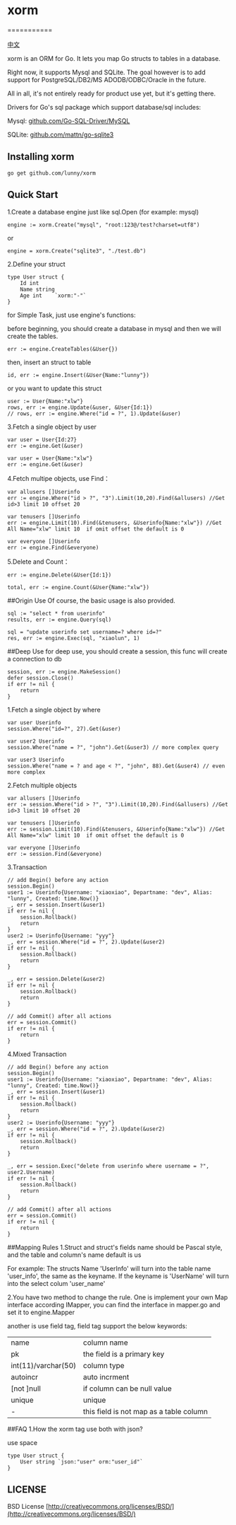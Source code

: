 # xorm
===========

[中文](./README_CN.md)

xorm is an ORM for Go. It lets you map Go structs to tables in a database. 

Right now, it supports Mysql and SQLite. The goal however is to add support for PostgreSQL/DB2/MS ADODB/ODBC/Oracle in the future. 

All in all, it's not entirely ready for product use yet, but it's getting there.

Drivers for Go's sql package which support database/sql includes:

Mysql: [github.com/Go-SQL-Driver/MySQL](https://github.com/Go-SQL-Driver/MySQL)

SQLite: [github.com/mattn/go-sqlite3](https://github.com/mattn/go-sqlite3)

## Installing xorm

	go get github.com/lunny/xorm

## Quick Start

1.Create a database engine just like sql.Open (for example: mysql)

	engine := xorm.Create("mysql", "root:123@/test?charset=utf8")

or

	engine = xorm.Create("sqlite3", "./test.db")


2.Define your struct


	type User struct {
    	Id int
    	Name string
    	Age int    `xorm:"-"`
	}


for Simple Task, just use engine's functions:

before beginning, you should create a database in mysql and then we will create the tables.


	err := engine.CreateTables(&User{})

	
then, insert an struct to table
  

	id, err := engine.Insert(&User{Name:"lunny"})


or you want to update this struct


	user := User{Name:"xlw"}
	rows, err := engine.Update(&user, &User{Id:1})
	// rows, err := engine.Where("id = ?", 1).Update(&user)


3.Fetch a single object by user


	var user = User{Id:27}
	err := engine.Get(&user)

	var user = User{Name:"xlw"}
	err := engine.Get(&user)
	
4.Fetch multipe objects, use Find：

	var allusers []Userinfo
	err := engine.Where("id > ?", "3").Limit(10,20).Find(&allusers) //Get id>3 limit 10 offset 20

	var tenusers []Userinfo
	err := engine.Limit(10).Find(&tenusers, &Userinfo{Name:"xlw"}) //Get All Name="xlw" limit 10  if omit offset the default is 0

	var everyone []Userinfo
	err := engine.Find(&everyone)

5.Delete and Count：

	err := engine.Delete(&User{Id:1})
	
	total, err := engine.Count(&User{Name:"xlw"})

##Origin Use
Of course, the basic usage is also provided.

	sql := "select * from userinfo"
	results, err := engine.Query(sql)
	
	sql = "update userinfo set username=? where id=?"
	res, err := engine.Exec(sql, "xiaolun", 1) 

##Deep Use
for deep use, you should create a session, this func will create a connection to db


	session, err := engine.MakeSession()
	defer session.Close()
	if err != nil {
    	return
	}


1.Fetch a single object by where

	var user Userinfo
	session.Where("id=?", 27).Get(&user)

	var user2 Userinfo
	session.Where("name = ?", "john").Get(&user3) // more complex query

	var user3 Userinfo
	session.Where("name = ? and age < ?", "john", 88).Get(&user4) // even more complex


2.Fetch multiple objects

	var allusers []Userinfo
	err := session.Where("id > ?", "3").Limit(10,20).Find(&allusers) //Get id>3 limit 10 offset 20

	var tenusers []Userinfo
	err := session.Limit(10).Find(&tenusers, &Userinfo{Name:"xlw"}) //Get All Name="xlw" limit 10  if omit offset the default is 0

	var everyone []Userinfo
	err := session.Find(&everyone)
	
3.Transaction

	// add Begin() before any action
	session.Begin()	
	user1 := Userinfo{Username: "xiaoxiao", Departname: "dev", Alias: "lunny", Created: time.Now()}
	_, err = session.Insert(&user1)
	if err != nil {
		session.Rollback()
		return
	}
	user2 := Userinfo{Username: "yyy"}
	_, err = session.Where("id = ?", 2).Update(&user2)
	if err != nil {
		session.Rollback()
		return
	}

	_, err = session.Delete(&user2)
	if err != nil {
		session.Rollback()
		return
	}

    // add Commit() after all actions
	err = session.Commit()
	if err != nil {
		return
	}

4.Mixed Transaction

	// add Begin() before any action
	session.Begin()	
	user1 := Userinfo{Username: "xiaoxiao", Departname: "dev", Alias: "lunny", Created: time.Now()}
	_, err = session.Insert(&user1)
	if err != nil {
		session.Rollback()
		return
	}
	user2 := Userinfo{Username: "yyy"}
	_, err = session.Where("id = ?", 2).Update(&user2)
	if err != nil {
		session.Rollback()
		return
	}

	_, err = session.Exec("delete from userinfo where username = ?", user2.Username)
	if err != nil {
		session.Rollback()
		return
	}

    // add Commit() after all actions
	err = session.Commit()
	if err != nil {
		return
	}

##Mapping Rules
1.Struct and struct's fields name should be Pascal style, and the table and column's name default is us

For example: 
The structs Name 'UserInfo' will turn into the table name 'user_info', the same as the keyname.	
If the keyname is 'UserName' will turn into the select colum 'user_name'

2.You have two method to change the rule. One is implement your own Map interface according IMapper, you can find the interface in mapper.go and set it to engine.Mapper

another is use field tag, field tag support the below keywords:

<table>
    <tr>
        <td>name</td><td>column name</td>
    </tr>
    <tr>
        <td>pk</td><td>the field is a primary key</td>
    </tr>
    <tr>
        <td>int(11)/varchar(50)</td><td>column type</td>
    </tr>
    <tr>
        <td>autoincr</td><td>auto incrment</td>
    </tr>
    <tr>
        <td>[not ]null</td><td>if column can be null value</td>
    </tr>
    <tr>
        <td>unique</td><td>unique</td>
    </tr>
    <tr>
        <td>-</td><td>this field is not map as a table column</td>
    </tr>
</table>


##FAQ
1.How the xorm tag use both with json?
  
  use space

	type User struct {
    	User string `json:"user" orm:"user_id"`
	}

## LICENSE

 BSD License
 [http://creativecommons.org/licenses/BSD/](http://creativecommons.org/licenses/BSD/)
